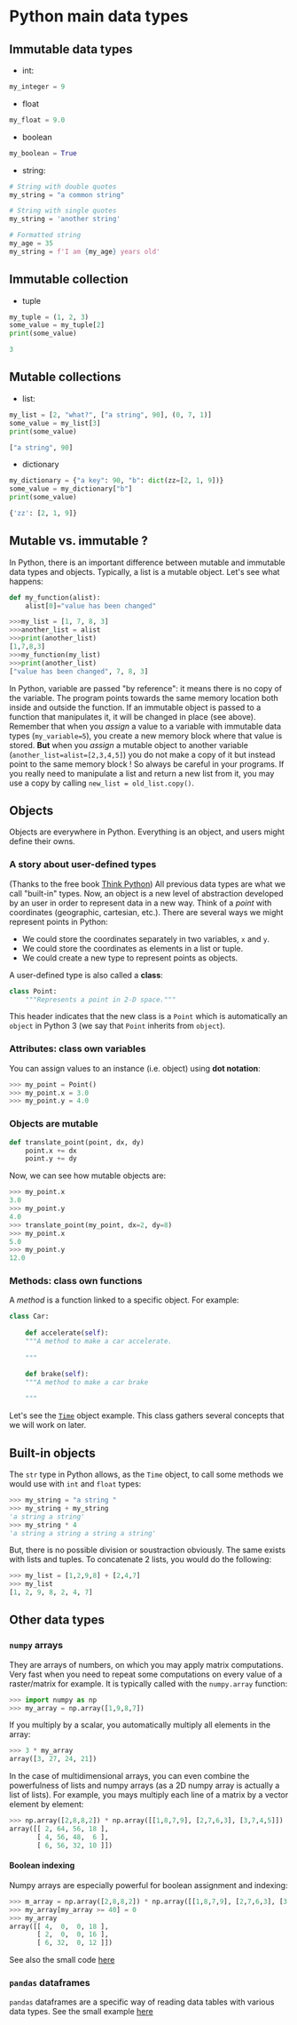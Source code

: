 # Python main data types

## Immutable data types
* int:
```python
my_integer = 9
```
* float 
```python
my_float = 9.0
```
* boolean
```python
my_boolean = True
```
* string:
```python
# String with double quotes
my_string = "a common string"

# String with single quotes
my_string = 'another string'

# Formatted string
my_age = 35
my_string = f'I am {my_age} years old'
```

## Immutable collection
* tuple 
```python
my_tuple = (1, 2, 3)
some_value = my_tuple[2]
print(some_value)

3
```

## Mutable collections
* list:
```python
my_list = [2, "what?", ["a string", 90], (0, 7, 1)]
some_value = my_list[3]
print(some_value)

["a string", 90]
```

* dictionary 
```python
my_dictionary = {"a key": 90, "b": dict(zz=[2, 1, 9])}
some_value = my_dictionary["b"]
print(some_value)

{'zz': [2, 1, 9]}
```




## Mutable vs. immutable ?
In Python, there is an important difference between mutable and immutable data types and objects. Typically, a list is a mutable object. Let's see what happens:

```python
def my_function(alist):
    alist[0]="value has been changed"
```

```python
>>>my_list = [1, 7, 8, 3]
>>>another_list = alist
>>>print(another_list)
[1,7,8,3]
>>>my_function(my_list)
>>>print(another_list)
["value has been changed", 7, 8, 3]
```

In Python, variable are passed "by reference": it means there is no copy of the variable. The program points towards the same memory location both inside and outside the function. If an immutable object is passed to a function that manipulates it, it will be changed in place (see above). Remember that when you _assign_ a value to a variable with immutable data types (`my_variable=5`), you create a new memory block where that value is stored. __But__ when you _assign_ a mutable object to another variable (`another_list=alist=[2,3,4,5]`) you do not make a copy of it but instead point to the same memory block ! So always be careful in your programs. If you really need to manipulate a list and return a new list from it, you may use a copy by calling `new_list = old_list.copy()`.


## Objects
Objects are everywhere in Python. Everything is an object, and users might define their owns.

### A story about user-defined types
(Thanks to the free book [Think Python](http://www.greenteapress.com/thinkpython/thinkpython.pdf)) 
All previous data types are what we call "built-in" types. Now, an object is a new level of abstraction developed by an user in order to represent data in a new way. Think of a _point_ with coordinates (geographic, cartesian, etc.). There are several ways we might represent points in Python:
* We could store the coordinates separately in two variables, `x` and `y`.
* We could store the coordinates as elements in a list or tuple.
* We could create a new type to represent points as objects.

A user-defined type is also called a __class__:
```python
class Point:
    """Represents a point in 2-D space."""
```

This header indicates that the new class is a `Point` which is automatically an `object` in Python 3 (we say that `Point` inherits from `object`).

### Attributes: class own variables

You can assign values to an instance (i.e. object) using __dot notation__:
```python
>>> my_point = Point()
>>> my_point.x = 3.0
>>> my_point.y = 4.0
```

### Objects are mutable

```python
def translate_point(point, dx, dy)
    point.x += dx
    point.y += dy
```
Now, we can see how mutable objects are:
```python
>>> my_point.x
3.0
>>> my_point.y
4.0
>>> translate_point(my_point, dx=2, dy=8)
>>> my_point.x
5.0
>>> my_point.y
12.0
```

### Methods: class own functions
A _method_ is a function linked to a specific object. For example:
```python
class Car:
    
    def accelerate(self):
    """A method to make a car accelerate.
    
    """

    def brake(self):
    """A method to make a car brake
    
    """
```

Let's see the [`Time`](./examples/time_class.py) object example. This class gathers several concepts that we will work on later.

## Built-in objects
The `str` type in Python allows, as the `Time` object, to call some methods we would use with `int` and `float` types:
```python
>>> my_string = "a string "
>>> my_string + my_string
'a string a string'
>>> my_string * 4
'a string a string a string a string'
```
But, there is no possible division or soustraction obviously. The same exists with lists and tuples. To concatenate 2 lists, you would do the following:
```python
>>> my_list = [1,2,9,8] + [2,4,7]
>>> my_list
[1, 2, 9, 8, 2, 4, 7]
```


## Other data types

### `numpy` arrays

They are arrays of numbers, on which you may apply matrix computations. Very fast when you need to repeat some computations on every value of a raster/matrix for example. It is typically called with the `numpy.array` function:
```python
>>> import numpy as np
>>> my_array = np.array([1,9,8,7])
```
If you multiply by a scalar, you automatically multiply all elements in the array:
```python
>>> 3 * my_array
array([3, 27, 24, 21])
```
In the case of multidimensional arrays, you can even combine the powerfulness of lists and numpy arrays (as a 2D numpy array is actually a list of lists). For example, you mays multiply each line of a matrix by a vector element by element:
```python
>>> np.array([2,8,8,2]) * np.array([[1,8,7,9], [2,7,6,3], [3,7,4,5]])
array([[ 2, 64, 56, 18 ],
       [ 4, 56, 48,  6 ],
       [ 6, 56, 32, 10 ]])
```


#### Boolean indexing
Numpy arrays are especially powerful for boolean assignment and indexing:
```python
>>> m_array = np.array([2,8,8,2]) * np.array([[1,8,7,9], [2,7,6,3], [3,7,4,5]])
>>> my_array[my_array >= 40] = 0
>>> my_array
array([[ 4,  0,  0, 18 ],
       [ 2,  0,  0, 16 ],
       [ 6, 32,  0, 12 ]])
```
See also the small code [here](./examples/numpy_example.py)


### `pandas` dataframes 

`pandas` dataframes are a specific way of reading data tables with various data types. See the small example [here](./examples/pandas_example.py)
